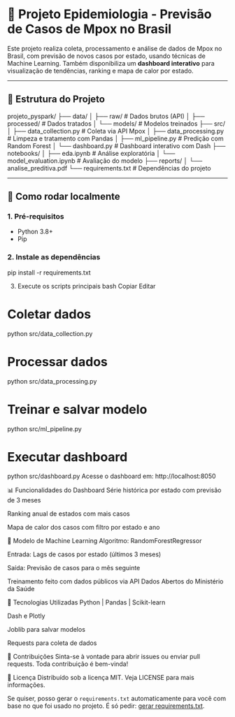 # 🧪 Projeto Epidemiologia - Previsão de Casos de Mpox no Brasil

Este projeto realiza coleta, processamento e análise de dados de Mpox no Brasil, com previsão de novos casos por estado, usando técnicas de Machine Learning. Também disponibiliza um **dashboard interativo** para visualização de tendências, ranking e mapa de calor por estado.

---

## 📁 Estrutura do Projeto

projeto_pyspark/
├── data/
│ ├── raw/ # Dados brutos (API)
│ ├── processed/ # Dados tratados
│ └── models/ # Modelos treinados
├── src/
│ ├── data_collection.py # Coleta via API Mpox
│ ├── data_processing.py # Limpeza e tratamento com Pandas
│ ├── ml_pipeline.py # Predição com Random Forest
│ └── dashboard.py # Dashboard interativo com Dash
├── notebooks/
│ ├── eda.ipynb # Análise exploratória
│ └── model_evaluation.ipynb # Avaliação do modelo
├── reports/
│ └── analise_preditiva.pdf
└── requirements.txt # Dependências do projeto

---

## 🚀 Como rodar localmente

### 1. Pré-requisitos

- Python 3.8+
- Pip

### 2. Instale as dependências

pip install -r requirements.txt

3. Execute os scripts principais
bash
Copiar
Editar
# Coletar dados
python src/data_collection.py

# Processar dados
python src/data_processing.py

# Treinar e salvar modelo
python src/ml_pipeline.py

# Executar dashboard
python src/dashboard.py
Acesse o dashboard em: http://localhost:8050

📊 Funcionalidades do Dashboard
Série histórica por estado com previsão de 3 meses

Ranking anual de estados com mais casos

Mapa de calor dos casos com filtro por estado e ano

🤖 Modelo de Machine Learning
Algoritmo: RandomForestRegressor

Entrada: Lags de casos por estado (últimos 3 meses)

Saída: Previsão de casos para o mês seguinte

Treinamento feito com dados públicos via API Dados Abertos do Ministério da Saúde

🧰 Tecnologias Utilizadas
Python | Pandas | Scikit-learn

Dash e Plotly

Joblib para salvar modelos

Requests para coleta de dados

🤝 Contribuições
Sinta-se à vontade para abrir issues ou enviar pull requests. Toda contribuição é bem-vinda!

📄 Licença
Distribuído sob a licença MIT. Veja LICENSE para mais informações.


Se quiser, posso gerar o `requirements.txt` automaticamente para você com base no que foi usado no projeto. É só pedir: [gerar requirements.txt](f).

